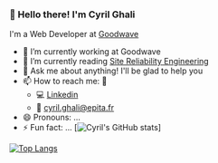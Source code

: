 ### 👋 Hello there! I'm Cyril Ghali

I'm a Web Developer at [Goodwave](https://www.linkedin.com/company/goodwave/)
- 🔭 I’m currently working at Goodwave
- 📖 I’m currently reading [Site Reliability Engineering](https://www.goodreads.com/book/show/27968891-site-reliability-engineering?ac=1&from_search=true&qid=R7og3ImqLf&rank=1)
- 💬 Ask me about anything! I'll be glad to help you
- 📫 How to reach me: 👨‍
  - 💻 [Linkedin](https://www.linkedin.com/in/cyrilghali/)
  - 📧 [cyril.ghali@epita.fr](mailto:cyril.ghali@epita.fr)
- 😄 Pronouns: ...
- ⚡ Fun fact: ...
[![Cyril's GitHub stats](https://github-readme-stats.vercel.app/api?username=datscyril&count_private=true&show_icons=true&show_icons=true&theme=radical)]


[![Top Langs](https://github-readme-stats.vercel.app/api/top-langs/?username=anuraghazra)](https://github.com/anuraghazra/github-readme-stats&layout=compact)
